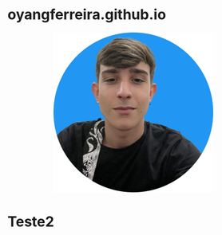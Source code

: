 # oyangferreira.github.io

<div style="text-align: center;">
  <img src="perfil2.png" alt="Perfil">
</div>

# Teste2
